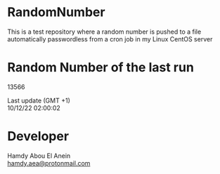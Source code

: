 # RandomNumber    
This is a test repository where a random number is pushed to a file automatically passwordless from a cron job in my Linux CentOS server    
# Random Number of the last run   
13566
      
Last update (GMT +1)    
10/12/22 02:00:02
# Developer    
Hamdy Abou El Anein   
hamdy.aea@protonmail.com

